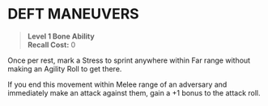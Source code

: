 # DEFT MANEUVERS

> **Level 1 Bone Ability**  
> **Recall Cost:** 0

Once per rest, mark a Stress to sprint anywhere within Far range without making an Agility Roll to get there.

If you end this movement within Melee range of an adversary and immediately make an attack against them, gain a +1 bonus to the attack roll.